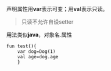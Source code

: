 声明属性用**var**表示可变；用**val**表示只读。

> 只读不允许自设setter

用法类似**java**，对象名.属性

```
fun test(){
    var dog=Dog(1)
    val age=dog.age
    }
```



